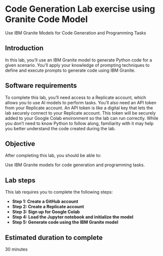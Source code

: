 # **Code Generation Lab exercise using Granite Code Model**
Use IBM Granite Models for Code Generation and Programming Tasks

## Introduction
In this lab, you’ll use an IBM Granite model to generate Python code for a given scenario. You’ll apply your knowledge of prompting techniques to define and execute prompts to generate code using IBM Granite. 

## Software requirements 
To complete this lab, you’ll need access to a Replicate account, which allows you to use AI models to perform tasks. You’ll also need an API token from your Replicate account. An API token is like a digital key that lets the lab securely connect to your Replicate account. This token will be securely added to your Google Colab environment so the lab can run correctly. While you don’t need to know Python to follow along, familiarity with it may help you better understand the code created during the lab. 

## Objective 
After completing this lab, you should be able to: 

Use IBM Granite models for code generation and programming tasks.
 
## Lab steps 
This lab requires you to complete the following steps: 

- **Step 1: Create a GitHub account**
- **Step 2: Create a Replicate account** 
- **Step 3: Sign up for Google Colab** 
- **Step 4: Load the Jupyter notebook and initialize the model**
- **Step 5: Generate code using the IBM Granite model**

## Estimated duration to complete 
30 minutes 
